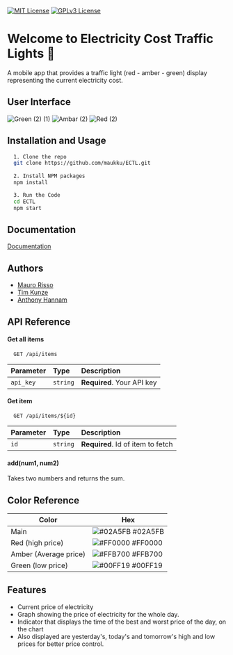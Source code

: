 

[![MIT License](https://img.shields.io/badge/version-1.0.0-blue.svg?cacheSeconds=2592000)](https://choosealicense.com/licenses/mit/)
[![GPLv3 License](https://img.shields.io/badge/documentation-yes-brightgreen.svg)](https://opensource.org/licenses/)


# Welcome to Electricity Cost Traffic Lights 👋


A mobile app that provides a traffic light (red - amber - green) display representing the current electricity cost.



## User Interface
![Green (2) (1)](https://user-images.githubusercontent.com/73178418/206508008-86f06d81-21c8-4c9e-8760-772175f894ac.png)
![Ambar (2)](https://user-images.githubusercontent.com/73178418/206508039-16d06e64-06f3-4e19-a61b-fc345cc3812b.png)
![Red (2)](https://user-images.githubusercontent.com/73178418/206508055-a183d6cd-cf96-4a47-a4aa-f1ab1cd650df.png)


## Installation and Usage




```bash
  1. Clone the repo
  git clone https://github.com/maukku/ECTL.git
 
  2. Install NPM packages
  npm install

  3. Run the Code
  cd ECTL
  npm start

```
    
## Documentation

[Documentation](https://aussie.atlassian.net/wiki/spaces/T1ECTLM/pages)


## Authors

- [Mauro Risso](https://github.com/maukku/)
- [Tim Kunze](https://github.com/tim1709)
- [Anthony Hannam](https://github.com/AntHannam)


## API Reference

#### Get all items

```http
  GET /api/items
```

| Parameter | Type     | Description                |
| :-------- | :------- | :------------------------- |
| `api_key` | `string` | **Required**. Your API key |

#### Get item

```http
  GET /api/items/${id}
```

| Parameter | Type     | Description                       |
| :-------- | :------- | :-------------------------------- |
| `id`      | `string` | **Required**. Id of item to fetch |

#### add(num1, num2)

Takes two numbers and returns the sum.

## Color Reference

| Color             | Hex                                                                |
| ----------------- | ------------------------------------------------------------------ |
| Main  | ![#02A5FB](https://via.placeholder.com/10/02A5FBf?text=+) #02A5FB |
| Red (high price)| ![#FF0000](https://via.placeholder.com/10/FF0000?text=+) #FF0000 |
| Amber (Average price) | ![#FFB700](https://via.placeholder.com/10/FFB700?text=+) #FFB700 |
| Green (low price) | ![#00FF19](https://via.placeholder.com/10/00FF19?text=+) #00FF19 |


## Features

- Current price of electricity 
- Graph showing the price of electricity for the whole day.
- Indicator that displays the time of the best and worst price of the day, on the chart
- Also displayed are yesterday's, today's and tomorrow's high and low prices for better price control.

